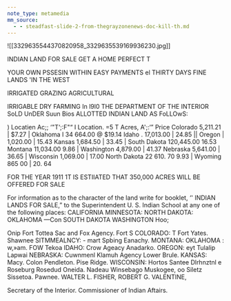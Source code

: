 ```yaml
---
note_type: metamedia
mm_source:
  - - steadfast-slide-2-from-thegrayzonenews-doc-kill-th.md
---
```


![[3329635544370820958_3329635539169936230.jpg]]

INDIAN LAND FOR SALE
GET A HOME PERFECT T

YOUR OWN PSSESIN
WITHIN
EASY PAYMENTS el THIRTY DAYS
FINE LANDS 'IN THE WEST

IRRIGATED GRAZING AGRICULTURAL

IRRIGABLE DRY FARMING
In l9l0 THE DEPARTMENT OF THE INTERIOR SoLD UnDER Suun Bios ALLOTTED INDIAN LAND AS FoLLOwS:

) Locatien Ac;; ‘"T‘;:F"“ I Location. =5 T Acres, A';:‘” Price
Colorado 5,211.21 | $7.27 | Oklahoma I 34 664.00 @ $19.14
Idaho . 17,013.00 | 24.85 || Oregon | 1,020.00 | 15.43
Kansas 1,684.50 | 33.45 | South Dakota 120,445.00 16.53
Montana 11,034.00 9.86 | Washington 4,879.00 | 41.37
Nebraska 5,641.00 | 36.65 | Wisconsin 1,069.00 | 17.00
North Dakota 22 610. 70 9.93 | Wyoming 865 00 | 20. 64

FOR THE YEAR 1911 1T IS ESTIIATED THAT 350,000 ACRES WILL BE OFFERED FOR SALE

For information as to the character of the land write for booklet, ‘' INDIAN LANDS FOR SALE,” to the
Superintendent U. S. Indian School at any one of the following places:
CALIFORNIA MINNESOTA: NORTH DAKOTA:  OKLAHOMA —Con SOUTH DAKOTA WASHINGTON
Hoo;

Onip Fort Tottea Sac and Fox Agency. Fort S
COLORADO: T Fort Yates. Shawnee SITMMEALNCY: - mart Spbing
Eanachy. MONTANA: OKLAHOMA : w,»am. FOW Tekoa
IDAHO: Crow Ageacy Anadarko. OREGON: eyt Tulalip
Lapwai NEBRASKA: Cuwnmenl Klamuh Agency Lower Brule.
KANSAS: Macy. Colon Pendleton. Pise Ridge. WISCONSIN:
Hortos Santee Dlrhnztnl e Roseburg Rosedud Oneida.
Nadeau Winsebago Muskogee, oo Siletz Sissetoa.
Pawnee.
WALTER L. FISHER, ROBERT G. VALENTINE,

Secretary of the Interior. Commissioner of Indian Aftairs.


